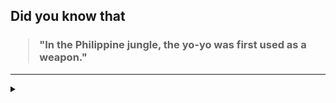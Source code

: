 ## Did you know that

<h3>
  <blockquote>
<!--START_SECTION:debris-->                                                                                                                                                                                                                                                                                                                                                                                               
"In the Philippine jungle, the yo-yo was first used as a weapon."
<!--END_SECTION:debris-->
  </blockquote>
</h3>

-----

<details>
  <summary></summary>

<img src="https://github-readme-stats.vercel.app/api?show_icons=true&hide=issues&username=ekickx"> <img src="https://github-readme-stats.vercel.app/api/top-langs/?layout=compact&username=ekickx">

</details>
